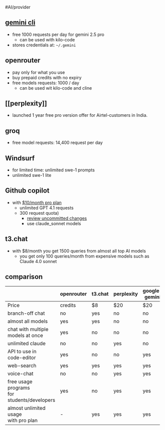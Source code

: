 #AI/provider

## [gemini cli](https://github.com/google-gemini/gemini-cli)
- free 1000 requests per day for gemini 2.5 pro
	- can be used with kilo-code
- stores credentials at: `~/.gemini`

## openrouter
- pay only for what you use
- buy prepaid credits with no expiry
- free models requests: 1000 / day
	- can be used wit kilo-code and cline

## [[perplexity]]
- launched 1 year free pro version offer for Airtel-customers in India.

## groq
- free model requests: 14,400 request per day

## Windsurf
- for limited time: unlimited swe-1 prompts
- unlimited swe-1 lite

## Github copilot
- with [$10/month pro plan](https://docs.github.com/en/copilot/get-started/plans#comparing-copilot-plans)
	- unlimited GPT 4.1 requests
	- 300 request quota)
		- [review uncommitted changes](https://docs.github.com/en/copilot/concepts/code-review/code-review#code-review-monthly-quota)
		- use claude_sonnet models

## t3.chat
- with $8/month you get 1500 queries from almost all top AI models
	- you get only 100 queries/month from expensive models such as Claude 4.0 sonnet


## comparison

|                                                | openrouter | t3.chat | perplexity | google-gemini |
| ---------------------------------------------- | ---------- | ------- | ---------- | ------------- |
| Price                                          | credits    | $8      | $20        | $20           |
| branch-off chat                                | no         | yes     | no         | no            |
| almost all models                              | yes        | yes     | no         | no            |
| chat with multiple<br>models at once           | yes        | no      | no         | no            |
| unlimited claude                               | no         | no      | yes        | no            |
| API to use in <br>code-editor                  | yes        | no      | no         | yes           |
| web-search                                     | yes        | yes     | yes        | yes           |
| voice-chat                                     | no         | no      | yes        | yes           |
| free usage programs<br>for students/developers | yes        | no      | yes        | yes           |
| almost unlimited usage <br>with pro plan       | -          | yes     | yes        | yes           |
